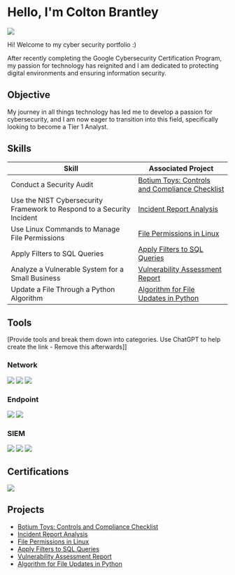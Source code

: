 # Hello, I'm Colton Brantley
<a href="https://www.linkedin.com/in/coltonb02/"><img src="https://img.shields.io/badge/-LinkedIn-0072b1?&style=for-the-badge&logo=linkedin&logoColor=white" /></a>

Hi! Welcome to my cyber security portfolio :) 

After recently completing the Google Cybersecurity Certification Program, my passion for technology has reignited and I am dedicated to protecting digital environments and ensuring information security.

## Objective

My journey in all things technology has led me to develop a passion for cybersecurity, and I am now eager to transition into this field, specifically looking to become a Tier 1 Analyst.

## Skills

| Skill                                         | Associated Project         |
|-----------------------------------------------|----------------------------|
| Conduct a Security Audit          | <a href="https://google.com">Botium Toys: Controls and Compliance Checklist </a>|
| Use the NIST Cybersecurity Framework to Respond to a Security Incident | <a href="https://google.com">Incident Report Analysis</a>|
| Use Linux Commands to Manage File Permissions         | <a href="https://google.com">File Permissions in Linux</a>|
| Apply Filters to SQL Queries      | <a href="https://google.com">Apply Filters to SQL Queries</a>|
| Analyze a Vulnerable System for a Small Business                  | <a href="https://google.com">Vulnerability Assessment Report</a>|
| Update a File Through a Python Algorithm | <a href="https://google.com">Algorithm for File Updates in Python</a>|

## Tools
[Provide tools and break them down into categories. Use ChatGPT to help create the link - Remove this afterwards]]

### Network
<div>
    <img src="https://img.shields.io/badge/-Wireshark-1679A7?&style=for-the-badge&logo=Wireshark&logoColor=white" />
    <img src="https://img.shields.io/badge/-Suricata-EF3B2D?&style=for-the-badge&logo=Suricata&logoColor=white" />
    <img src="https://img.shields.io/badge/-Zeek-777BB4?&style=for-the-badge&logo=Zeek&logoColor=white" />
</div>

### Endpoint
<div>
    <img src="https://img.shields.io/badge/-Microsoft_Defender_for_Endpoint-00A4EF?&style=for-the-badge&logo=Microsoft&logoColor=white" />
    <img src="https://img.shields.io/badge/-Velociraptor-4B275F?&style=for-the-badge&logo=Velociraptor&logoColor=white" />
</div>

### SIEM
<div>
    <img src="https://img.shields.io/badge/-Microsoft_Sentinel-0078D4?&style=for-the-badge&logo=Microsoft&logoColor=white" />
    <img src="https://img.shields.io/badge/-Splunk-000000?&style=for-the-badge&logo=Splunk&logoColor=white" />
    <img src="https://img.shields.io/badge/-Elastic-005571?&style=for-the-badge&logo=Elastic&logoColor=white" />
</div>

## Certifications
<div>
<img src="https://img.shields.io/badge/-Google%20Cybersecurity%20Certification-4285F4?&style=for-the-badge&logo=Google&logoColor=white" />

</div>

## Projects
- <a href="https://google.com">Botium Toys: Controls and Compliance Checklist </a>
- <a href="https://google.com">Incident Report Analysis</a>
- <a href="https://google.com">File Permissions in Linux</a>
- <a href="https://google.com">Apply Filters to SQL Queries</a>
- <a href="https://google.com">Vulnerability Assessment Report</a>
- <a href="https://google.com">Algorithm for File Updates in Python</a>
